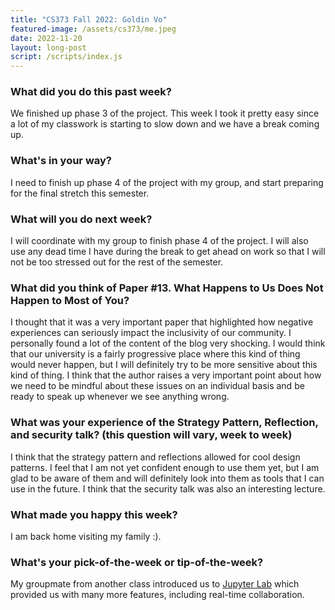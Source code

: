 ```yaml
---
title: "CS373 Fall 2022: Goldin Vo"
featured-image: /assets/cs373/me.jpeg
date: 2022-11-20
layout: long-post
script: /scripts/index.js
---
```

### What did you do this past week?
We finished up phase 3 of the project. This week I took it pretty easy since 
a lot of my classwork is starting to slow down and we have a break coming up.

### What's in your way?
I need to finish up phase 4 of the project with my group, and start preparing 
for the final stretch this semester.

### What will you do next week?
I will coordinate with my group to finish phase 4 of the project. I will also 
use any dead time I have during the break to get ahead on work so that I will
not be too stressed out for the rest of the semester.

### What did you think of Paper #13. What Happens to Us Does Not Happen to Most of You?
I thought that it was a very important paper that highlighted how negative 
experiences can seriously impact the inclusivity of our community. I personally
found a lot of the content of the blog very shocking. I would think that our 
university is a fairly progressive place where this kind of thing would never
happen, but I will definitely try to be more sensitive about this kind of thing.
I think that the author raises a very important point about how we need to be 
mindful about these issues on an individual basis and be ready to speak up
whenever we see anything wrong. 

### What was your experience of the Strategy Pattern, Reflection, and security talk? (this question will vary, week to week)
I think that the strategy pattern and reflections allowed for cool design patterns.
I feel that I am not yet confident enough to use them yet, but I am glad to be 
aware of them and will definitely look into them as tools that I can use in the
future. I think that the security talk was also an interesting lecture.

### What made you happy this week?
I am back home visiting my family :).

### What's your pick-of-the-week or tip-of-the-week?
My groupmate from another class introduced us to [Jupyter Lab](https://jupyterlab.readthedocs.io/en/stable/user/rtc.html) which provided us with many more features, including 
real-time collaboration.